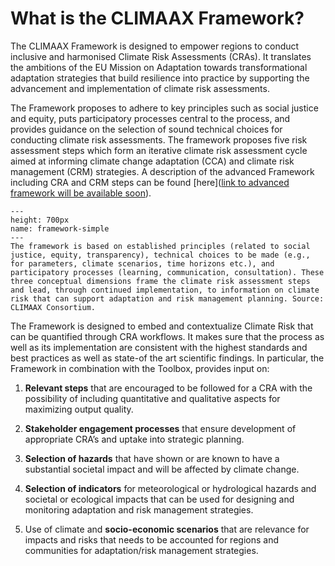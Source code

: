 What is the CLIMAAX Framework?
=======================

The CLIMAAX Framework is designed to empower regions to conduct inclusive and harmonised Climate Risk Assessments (CRAs). It translates the ambitions of the EU Mission on Adaptation towards transformational adaptation strategies that build resilience into practice by supporting the advancement and implementation of climate risk assessments.

The Framework proposes to adhere to key principles such as social justice and equity, puts participatory processes central to the process, and provides guidance on the selection of sound technical choices for conducting climate risk assessments. The framework proposes five risk assessment steps which form an iterative climate risk assessment cycle aimed at informing climate change adaptation (CCA) and climate risk management (CRM) strategies. A description of the advanced Framework including CRA and CRM steps can be found [here]([link to advanced framework will be available soon](https://climaax.github.io/crabook-test/CRA_steps/CRM.html)).

```{figure} ../images/Framework_simple.png
---
height: 700px
name: framework-simple
---
The framework is based on established principles (related to social justice, equity, transparency), technical choices to be made (e.g., for parameters, climate scenarios, time horizons etc.), and participatory processes (learning, communication, consultation). These three conceptual dimensions frame the climate risk assessment steps and lead, through continued implementation, to information on climate risk that can support adaptation and risk management planning. Source: CLIMAAX Consortium.
```
The Framework is designed to embed and contextualize Climate Risk that can be quantified through CRA workflows. It makes sure that the process as well as its implementation are consistent with the highest standards and best practices as well as state-of the art scientific findings. In particular, the Framework in combination with the Toolbox, provides input on:

1. **Relevant steps** that are encouraged to be followed for a CRA with the possibility of including quantitative and qualitative aspects for maximizing output quality.

2. **Stakeholder engagement processes** that ensure development of appropriate CRA’s and uptake into strategic planning.

3. **Selection of hazards** that have shown or are known to have a substantial societal impact and will be affected by climate change.

4. **Selection of indicators** for meteorological or hydrological hazards and societal or ecological impacts that can be used for designing and monitoring adaptation and risk management strategies.

5. Use of climate and **socio-economic scenarios** that are relevance for impacts and risks that needs to be accounted for regions and communities for adaptation/risk management strategies.
